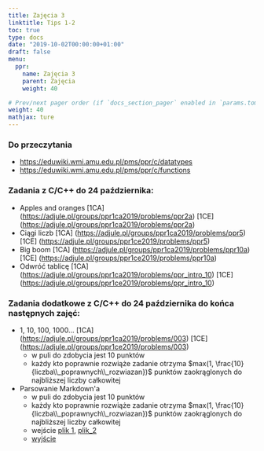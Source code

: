 ```yaml
---
title: Zajęcia 3
linktitle: Tips 1-2
toc: true
type: docs
date: "2019-10-02T00:00:00+01:00"
draft: false
menu:
  ppr:
    name: Zajęcia 3
    parent: Zajęcia
    weight: 40

# Prev/next pager order (if `docs_section_pager` enabled in `params.toml`)
weight: 40
mathjax: ture
---
```


### Do przeczytania
* https://eduwiki.wmi.amu.edu.pl/pms/ppr/c/datatypes
* https://eduwiki.wmi.amu.edu.pl/pms/ppr/c/functions

### Zadania z C/C++ do 24 października:
<!--24.10.2019-->
* Apples and oranges [1CA] (https://adjule.pl/groups/ppr1ca2019/problems/ppr2a) [1CE] (https://adjule.pl/groups/ppr1ca2019/problems/ppr2a)
* Ciągi liczb [1CA] (https://adjule.pl/groups/ppr1ca2019/problems/ppr5) [1CE] (https://adjule.pl/groups/ppr1ce2019/problems/ppr5)
* Big boom [1CA] (https://adjule.pl/groups/ppr1ca2019/problems/ppr10a) [1CE] (https://adjule.pl/groups/ppr1ce2019/problems/ppr10a)
* Odwróć tablicę [1CA] (https://adjule.pl/groups/ppr1ca2019/problems/ppr_intro_10) [1CE] (https://adjule.pl/groups/ppr1ce2019/problems/ppr_intro_10)

### Zadania dodatkowe z C/C++ do 24 października do końca następnych zajęć:
<!--24.10.2019-->
* 1, 10, 100, 1000... [1CA] (https://adjule.pl/groups/ppr1ca2019/problems/003) [1CE] (https://adjule.pl/groups/ppr1ce2019/problems/003)
  * w puli do zdobycia jest 10 punktów
  * każdy kto poprawnie rozwiąże zadanie otrzyma $max(1, \frac{10}{liczba\\_poprawnych\\_rozwiazan})$ punktów zaokrąglonych do najbliższej liczby całkowitej
* Parsowanie Markdown'a
  * w puli do zdobycia jest 10 punktów
  * każdy kto poprawnie rozwiąże zadanie otrzyma $max(1, \frac{10}{liczba\\_poprawnych\\_rozwiazan})$ punktów zaokrąglonych do najbliższej liczby całkowitej
  * wejście [plik 1](../files/in_1), [plik_2](../files/in_2)
  * [wyjście](../files/out.tsv)
